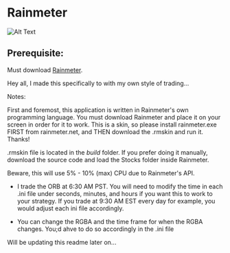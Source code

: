 # Rainmeter

![Alt Text](https://media4.giphy.com/media/7pDZjSzpv2RnoBP4Rx/giphy.gif)

## Prerequisite:

Must download [Rainmeter](https://www.rainmeter.net/).

Hey all, I made this specifically to with my own style of trading...

Notes:

First and foremost, this application is written in Rainmeter's own programming language. You must download Rainmeter and place it on your screen in order for it to work. This is a skin, so please install rainmeter.exe FIRST from rainmeter.net, and THEN download the .rmskin and run it. Thanks!

.rmskin file is located in the *build* folder. If you prefer doing it manually, download the source code and load the Stocks folder inside Rainmeter.

Beware, this will use 5% - 10% (max) CPU due to Rainmeter's API.

- I trade the ORB at 6:30 AM PST. You will need to modify the time in each .ini file under seconds, minutes, and hours if you want this to work to your strategy. If you trade at 9:30 AM EST every day for example, you would adjust each ini file accordingly.

- You can change the RGBA and the time frame for when the RGBA changes. You;d ahve to do so accordingly in the .ini file



Will be updating this readme later on...

